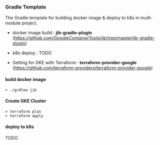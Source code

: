 ### Gradle Template
The Gradle template for building docker image & deploy to k8s in multi-module project.

- docker image build : **jib-gradle-plugin** 
(https://github.com/GoogleContainerTools/jib/tree/master/jib-gradle-plugin)

- k8s deploy : 
TODO

- Setting for GKE with Terraform :
**terraform-provider-google** (https://github.com/terraform-providers/terraform-provider-google)

#### build docker image
```$xslt
> ./grdlew jib
```

#### Create GKE Cluster
```
> terraform plan
> terraform apply
```
#### deploy to k8s
TODO
